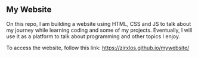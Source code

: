 ## My Website

On this repo, I am building a website using HTML, CSS and JS to talk about my journey while learning coding and some of my projects.
Eventually, I will use it as a platform to talk about programming and other topics I enjoy.

To access the website, follow this link: https://zirxlos.github.io/mywebsite/

